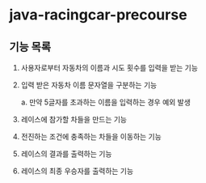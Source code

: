# java-racingcar-precourse
## 기능 목록
1. 사용자로부터 자동차의 이름과 시도 횟수를 입력을 받는 기능
2. 입력 받은 자동차 이름 문자열을 구분하는 기능

    a. 만약 5글자를 초과하는 이름을 입력하는 경우 예외 발생
3. 레이스에 참가할 차들을 만드는 기능
4. 전진하는 조건에 충족하는 차들을 이동하는 기능
5. 레이스의 결과를 출력하는 기능
6. 레이스의 최종 우승자를 출력하는 기능